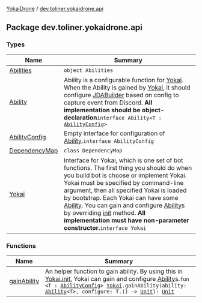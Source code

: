 [YokaiDrone](../index.md) / [dev.toliner.yokaidrone.api](./index.md)

## Package dev.toliner.yokaidrone.api

### Types

| Name | Summary |
|---|---|
| [Abilities](-abilities.md) | `object Abilities` |
| [Ability](-ability/index.md) | Ability is a configurable function for [Yokai](-yokai/index.md). When the Ability is gained by [Yokai](-yokai/index.md), it should configure [JDABuilder](https://ci.dv8tion.net/job/JDA/javadoc/net/dv8tion/jda/api/JDABuilder.html) based on config to capture event from Discord. **All implementation should be object-declaration**`interface Ability<T : `[`AbilityConfig`](-ability-config.md)`>` |
| [AbilityConfig](-ability-config.md) | Empty interface for configuration of [Ability](-ability/index.md).`interface AbilityConfig` |
| [DependencyMap](-dependency-map/index.md) | `class DependencyMap` |
| [Yokai](-yokai/index.md) | Interface for Yokai, which is one set of bot functions. The first thing you should do when you build bot is choose or implement Yokai. Yokai must be specified by command-line argument, then all specified Yokai is loaded by bootstrap. Each Yokai can have some [Ability](-ability/index.md). You can gain and configure [Ability](-ability/index.md)s by overriding [init](-yokai/init.md) method. **All implementation must have non-parameter constructor.**`interface Yokai` |

### Functions

| Name | Summary |
|---|---|
| [gainAbility](gain-ability.md) | An helper function to gain ability. By using this in [Yokai.init](-yokai/init.md), Yokai can gain and configure [Ability](-ability/index.md)s.`fun <T : `[`AbilityConfig`](-ability-config.md)`> `[`Yokai`](-yokai/index.md)`.gainAbility(ability: `[`Ability`](-ability/index.md)`<T>, configure: T.() -> `[`Unit`](https://kotlinlang.org/api/latest/jvm/stdlib/kotlin/-unit/index.html)`): `[`Unit`](https://kotlinlang.org/api/latest/jvm/stdlib/kotlin/-unit/index.html) |
